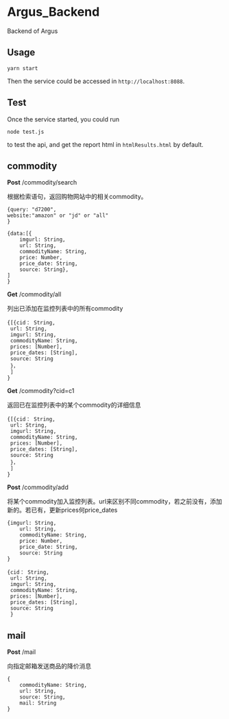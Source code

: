 # Argus_Backend
Backend of Argus

## Usage
```
yarn start
```
Then the service could be accessed in `http://localhost:8088`.
## Test
Once the service started, you could run 
```
node test.js
``` 
to test the api, and get the report html in `htmlResults.html` by default.


## commodity
**Post** /commodity/search

根据检索语句，返回购物网站中的相关commodity。
```
{query: "d7200",
website:"amazon" or "jd" or "all"
}
```
```
{data:[{
    imgurl: String,
    url: String,
    commodityName: String,
    price: Number,
    price_date: String,
    source: String},
]
}

```
**Get** /commodity/all

列出已添加在监控列表中的所有commodity
```
{[{cid： String,
 url: String,
 imgurl: String,
 commodityName: String,
 prices: [Number],
 price_dates: [String],
 source: String
 }，
 ]
}
```

**Get** /commodity?cid=c1

返回已在监控列表中的某个commodity的详细信息
```
{[{cid： String,
 url: String,
 imgurl: String,
 commodityName: String,
 prices: [Number],
 price_dates: [String],
 source: String
 }，
 ]
}
```

**Post** /commodity/add

将某个commodity加入监控列表。url来区别不同commodity，若之前没有，添加新的。若已有，更新prices何price_dates
```
{imgurl: String,
    url: String,
    commodityName: String,
    price: Number,
    price_date: String,
    source: String
}
```
```
{cid： String,
 url: String,
 imgurl: String,
 commodityName: String,
 prices: [Number],
 price_dates: [String],
 source: String
 }
```


## mail
**Post** /mail

向指定邮箱发送商品的降价消息

```
{    
    commodityName: String,
    url: String,
    source: String,
    mail: String
}
```